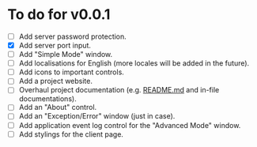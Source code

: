 # To do for v0.0.1

- [ ] Add server password protection.
- [X] Add server port input.
- [ ] Add "Simple Mode" window.
- [ ] Add localisations for English (more locales will be added in the future).
- [ ] Add icons to important controls.
- [ ] Add a project website.
- [ ] Overhaul project documentation (e.g. [README.md](./README.md) and in-file documentations).
- [ ] Add an "About" control.
- [ ] Add an "Exception/Error" window (just in case).
- [ ] Add application event log control for the "Advanced Mode" window.
- [ ] Add stylings for the client page.
